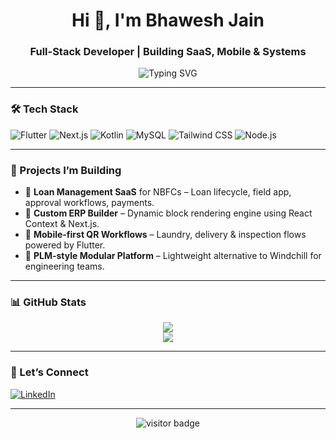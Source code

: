 <h1 align="center">Hi 👋, I'm Bhawesh Jain</h1>
<h3 align="center">Full-Stack Developer | Building SaaS, Mobile & Systems</h3>

<p align="center">
  <img src="https://readme-typing-svg.herokuapp.com?font=Courier+New&weight=700&size=22&duration=2500&pause=1000&color=00FFB3&center=true&width=460&lines=Flutter+%7C+Next.js+%7C+MySQL;Loan+SaaS+%7C+ERP+Builder+%7C+PLM+Designs;Clean+Code+%7C+Real+Impact+%F0%9F%92%BB" alt="Typing SVG" />
</p>

---

### 🛠 Tech Stack
![Flutter](https://img.shields.io/badge/Flutter-02569B?style=flat-square&logo=flutter&logoColor=white)
![Next.js](https://img.shields.io/badge/Next.js-000000?style=flat-square&logo=nextdotjs)
![Kotlin](https://img.shields.io/badge/Kotlin-7F52FF?style=flat-square&logo=kotlin&logoColor=white)
![MySQL](https://img.shields.io/badge/MySQL-005E87?style=flat-square&logo=mysql&logoColor=white)
![Tailwind CSS](https://img.shields.io/badge/Tailwind_CSS-38B2AC?style=flat-square&logo=tailwind-css&logoColor=white)
![Node.js](https://img.shields.io/badge/Node.js-339933?style=flat-square&logo=node.js&logoColor=white)

---

### 🚀 Projects I’m Building
- 🔁 **Loan Management SaaS** for NBFCs – Loan lifecycle, field app, approval workflows, payments.
- 🔧 **Custom ERP Builder** – Dynamic block rendering engine using React Context & Next.js.
- 📲 **Mobile-first QR Workflows** – Laundry, delivery & inspection flows powered by Flutter.
- 🧩 **PLM-style Modular Platform** – Lightweight alternative to Windchill for engineering teams.

---

### 📊 GitHub Stats

<p align="center">
  <img src="https://github-readme-stats.vercel.app/api?username=Bhawesh-Jain&show_icons=true&theme=tokyonight&hide_border=true" />
  <br />
  <img src="https://github-readme-streak-stats.herokuapp.com/?user=Bhawesh-Jain&theme=tokyonight&hide_border=true" />
</p>

---

### 🔗 Let’s Connect

<p>
  <a href="https://www.linkedin.com/in/YOUR-LINKEDIN-HANDLE/" target="_blank">
    <img alt="LinkedIn" src="linkedin.com/in/bhawesh-jain-b24141229" />
  </a>
</p>

---

<p align="center">
  <img src="https://visitor-badge.laobi.icu/badge?page_id=Bhawesh-Jain.Bhawesh-Jain" alt="visitor badge"/>
</p>
